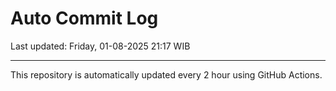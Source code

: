 # Auto Commit Log

Last updated: Friday, 01-08-2025 21:17 WIB

---

This repository is automatically updated every 2 hour using GitHub Actions.
